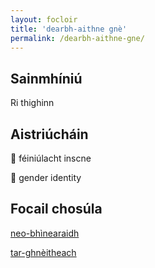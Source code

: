 ```yaml
---
layout: focloir
title: 'dearbh-aithne gnè'
permalink: /dearbh-aithne-gne/
---
```


## Sainmhíniú

Ri thighinn

## Aistriúcháin

&#x1f3f4;&#xe0067;&#xe0062;&#xe0073;&#xe0063;&#xe0074;&#xe007f; féiniúlacht inscne

&#x1f3f4;&#xe0067;&#xe0062;&#xe0065;&#xe006e;&#xe0067;&#xe007f; gender identity

## Focail chosúla

[neo-bhìnearaidh](https://faclair.lgbt/neo-bhinearaidh)

[tar-ghnèitheach](https://faclair.lgbt/tar-ghnèitheach)